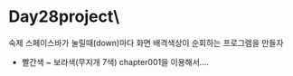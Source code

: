 # Day28project\

숙제 스페이스바가 눌릴때(down)마다 화면 배격색상이 순회하는 프로그램을 만들자
- 빨간색 ~ 보라색(무지개 7색) chapter001을 이용해서....
